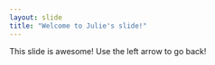 ```yaml
---
layout: slide
title: "Welcome to Julie's slide!"
---
```

This slide is awesome!
Use the left arrow to go back!